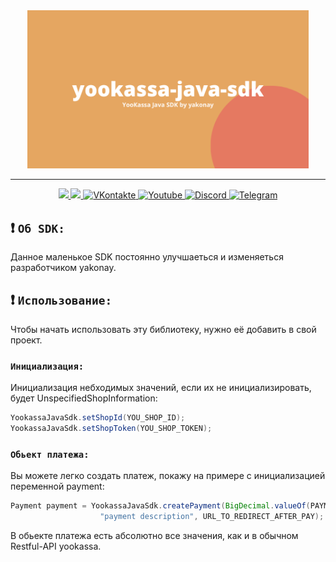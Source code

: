 <div id="header" align="center">
  <img src="img/banner.png" width="450"/>

---

  <div id="badges">

<a href="LICENSE">
        <img src="https://img.shields.io/apm/l/vim-mode?label=LICENSE&style=for-the-badge"/>
</a>
<a href="https://github.com/yakonay/yookassa-java-sdk/releases/tag/default">
        <img src="https://img.shields.io/amo/dw/dustman?color=dd&label=Download&style=for-the-badge"/>
</a>
    <a href="https://vk.com/yakonay">
      <img src="https://img.shields.io/badge/VKontakte-blue?style=for-the-badge&logo=vk&logoColor=white" alt="VKontakte"/>
    </a>
    <a href="https://www.youtube.com/channel/UCVjp9ytLEhO4vZmDGjtR2tg">
      <img src="https://img.shields.io/badge/YouTube-red?style=for-the-badge&logo=youtube&logoColor=white" alt="Youtube"/>
    </a>
    <a href="https://discord.gg/SWZ2cPGnBT">
      <img src="https://img.shields.io/badge/Discord-brown?style=for-the-badge&logo=discord&logoColor=white" alt="Discord"/>
    </a>
      <a href="https://t.me/meyakonay">
      <img src="https://img.shields.io/badge/Telegram-blue?style=for-the-badge&logo=telegram&logoColor=white" alt="Telegram"/>
    </a>
  </div>
</div>

## :exclamation: `Об SDK:`
Данное маленькое SDK постоянно улучшаеться и изменяеться разработчиком yakonay.
## :exclamation: `Использование:`
Чтобы начать использовать эту библиотеку, нужно её добавить в свой проект.
### `Инициализация:`
Инициализация небходимых значений, если их не инициализировать, будет UnspecifiedShopInformation:
```java
YookassaJavaSdk.setShopId(YOU_SHOP_ID);
YookassaJavaSdk.setShopToken(YOU_SHOP_TOKEN);
```
### `Обьект платежа:`
Вы можете легко создать платеж, покажу на примере с инициализацией переменной payment:
```java
Payment payment = YookassaJavaSdk.createPayment(BigDecimal.valueOf(PAYMENT_COST),
                    "payment description", URL_TO_REDIRECT_AFTER_PAY);
```
В обьекте платежа есть абсолютно все значения, как и в обычном Restful-API yookassa.


